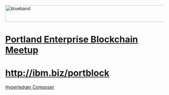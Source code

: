 <img src="https://farm5.staticflickr.com/4503/37148677233_71edc5a37b_o.png" width="1041" height="53" alt="blueband">

# <a href="https://www.meetup.com/Portland-Enterprise-Blockchain-Meetup/">Portland Enterprise Blockchain Meetup</a>

# <a href="https://ibm.biz/portblock">http://ibm.biz/portblock</a>

<a href="https://www.hyperledger.org/projects/composer">Hyperledger Composer</a>

